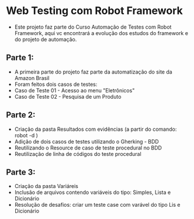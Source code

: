 # Web Testing com Robot Framework
- Este projeto faz parte do Curso Automação de Testes com Robot Framework, aqui vc encontrará a evolução dos estudos do framework e do projeto de automação.

## Parte 1:
- A primeira parte do projeto faz parte da automatização do site da Amazon Brasil
- Foram feitos dois casos de testes:
- Caso de Teste 01 - Acesso ao menu "Eletrônicos"
- Caso de Teste 02 - Pesquisa de um Produto

## Parte 2:
- Criação da pasta Resultados com evidências (a partir do comando: robot -d )
- Adição de dois casos de testes utilizando o Gherking - BDD
- Reutilizando o Resource de caso de teste procedural no BDD
- Reutilização de linha de códigos do teste procedural

## Parte 3:
- Criação da pasta Variáreis
- Inclusão de arquivos contendo variáveis do tipo: Simples, Lista e Dicionário
- Resolução de desafios: criar um teste case com varável do tipo Lis e Dicionário
